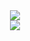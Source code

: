 <div align="center"><img src="https://github-readme-stats.vercel.app/api?username=Pufikas&show_icons=true&count_private=true&hide_border=true" align="center" /></div>


<div align="center">
<img src="https://komarev.com/ghpvc/?username=Pufikas&&style=flat-square" align="center" />
</div>  
